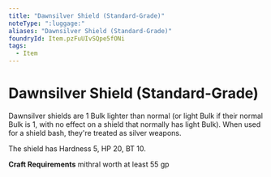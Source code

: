 ```yaml
---
title: "Dawnsilver Shield (Standard-Grade)"
noteType: ":luggage:"
aliases: "Dawnsilver Shield (Standard-Grade)"
foundryId: Item.pzFuUIvSQpe5fONi
tags:
  - Item
---
```


# Dawnsilver Shield (Standard-Grade)

Dawnsilver shields are 1 Bulk lighter than normal (or light Bulk if their normal Bulk is 1, with no effect on a shield that normally has light Bulk). When used for a shield bash, they're treated as silver weapons.

The shield has Hardness 5, HP 20, BT 10.

**Craft Requirements** mithral worth at least 55 gp
